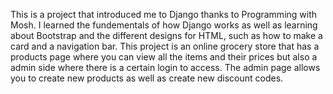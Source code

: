 This is a project that introduced me to Django thanks to Programming with Mosh. I learned the fundementals of how Django works as well as learning about Bootstrap and the different designs for HTML, such as how to make a card and a navigation bar. This project is an online grocery store that has a products page where you can view all the items and their prices but also a admin side where there is a certain login to access. The admin page allows you to create new products as well as create new discount codes.
